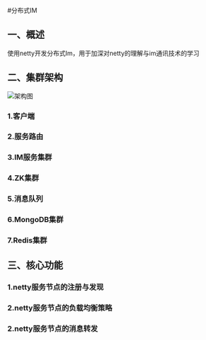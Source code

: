 #分布式IM
## 一、概述
使用netty开发分布式Im，用于加深对netty的理解与im通讯技术的学习
## 二、集群架构
![架构图](https://img-blog.csdnimg.cn/936a4f2dfa894d9c86cd231dc127374c.png
)
### 1.客户端
### 2.服务路由
### 3.IM服务集群
### 4.ZK集群
### 5.消息队列
### 6.MongoDB集群
### 7.Redis集群
## 三、核心功能
### 1.netty服务节点的注册与发现
### 2.netty服务节点的负载均衡策略
### 2.netty服务节点的消息转发
